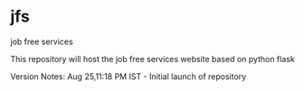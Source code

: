 # jfs
job free services

This repository will host the job free services website based on python flask

Version Notes:
Aug 25,11:18 PM IST - Initial launch of repository
